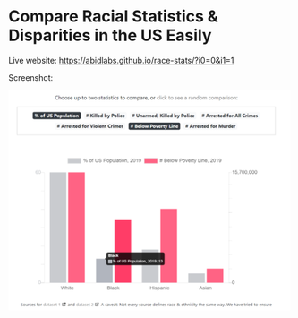 # Compare Racial Statistics & Disparities in the US Easily

Live website: https://abidlabs.github.io/race-stats/?i0=0&i1=1

Screenshot:

![alt text](https://raw.githubusercontent.com/abidlabs/race-stats/master/screenshot.png)

